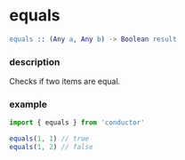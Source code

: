 # equals

```erlang
equals :: (Any a, Any b) -> Boolean result
```

### description

Checks if two items are equal.

### example

```javascript
import { equals } from 'conductor'

equals(1, 1) // true
equals(1, 2) // false
```



